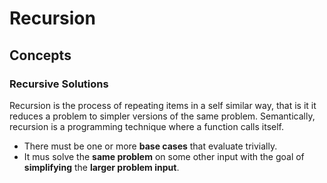 # Recursion
## Concepts
### Recursive Solutions
Recursion is the process of repeating items in a self similar way, that is it
it reduces a problem to simpler versions of the same problem.
Semantically, recursion is a programming technique where a function calls itself.
- There must be one or more **base cases** that evaluate trivially.
- It mus solve the **same problem** on some other input with the goal of **simplifying** the **larger problem input**.
